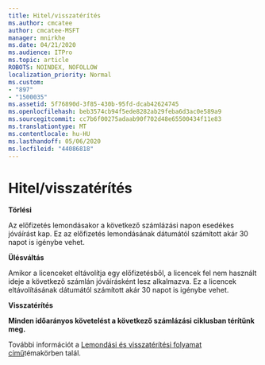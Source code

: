 ```yaml
---
title: Hitel/visszatérítés
ms.author: cmcatee
author: cmcatee-MSFT
manager: mnirkhe
ms.date: 04/21/2020
ms.audience: ITPro
ms.topic: article
ROBOTS: NOINDEX, NOFOLLOW
localization_priority: Normal
ms.custom:
- "897"
- "1500035"
ms.assetid: 5f76890d-3f85-430b-95fd-dcab42624745
ms.openlocfilehash: beb3574cb94f5ede8282ab29feba6d3ac0e589a9
ms.sourcegitcommit: cc7b6f00275adaab90f702d48e65500434f11e83
ms.translationtype: MT
ms.contentlocale: hu-HU
ms.lasthandoff: 05/06/2020
ms.locfileid: "44086818"
---
```

# <a name="creditrefund"></a>Hitel/visszatérítés

**Törlési**
  
Az előfizetés lemondásakor a következő számlázási napon esedékes jóváírást kap. Ez az előfizetés lemondásának dátumától számított akár 30 napot is igénybe vehet.
  
**Ülésváltás**
  
Amikor a licenceket eltávolítja egy előfizetésből, a licencek fel nem használt ideje a következő számlán jóváírásként lesz alkalmazva. Ez a licencek eltávolításának dátumától számított akár 30 napot is igénybe vehet.

**Visszatérítés**

**Minden időarányos követelést a következő számlázási ciklusban térítünk meg.**

További információt a [Lemondási és visszatérítési folyamat című](https://docs.microsoft.com/microsoft-365/commerce/subscriptions/cancel-your-subscription?view=o365-worldwide)témakörben talál. 
